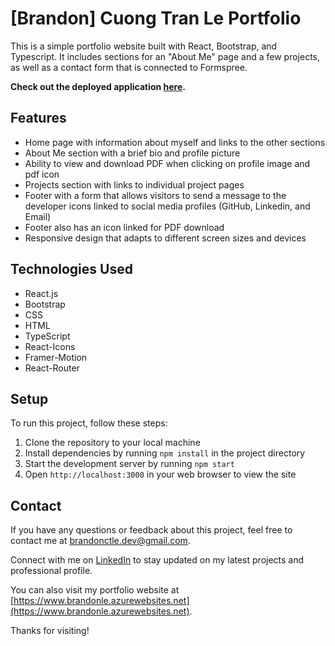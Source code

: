 # [Brandon] Cuong Tran Le Portfolio

This is a simple portfolio website built with React, Bootstrap, and Typescript. It includes sections for an "About Me" page and a few projects, as well as a contact form that is connected to Formspree.

**Check out the deployed application [here](https://brandonle.azurewebsites.net/).**

## Features

- Home page with information about myself and links to the other sections
- About Me section with a brief bio and profile picture
- Ability to view and download PDF when clicking on profile image and pdf icon
- Projects section with links to individual project pages
- Footer with a form that allows visitors to send a message to the developer icons linked to social media profiles (GitHub, Linkedin, and Email)
- Footer also has an icon linked for PDF download
- Responsive design that adapts to different screen sizes and devices

## Technologies Used

- React.js
- Bootstrap
- CSS
- HTML
- TypeScript
- React-Icons
- Framer-Motion
- React-Router

## Setup

To run this project, follow these steps:

1. Clone the repository to your local machine
2. Install dependencies by running `npm install` in the project directory
3. Start the development server by running `npm start`
4. Open `http://localhost:3000` in your web browser to view the site

## Contact

If you have any questions or feedback about this project, feel free to contact me at [brandonctle.dev@gmail.com](mailto:brandonctle.dev@gmail.com).

Connect with me on [LinkedIn](https://www.linkedin.com/in/brandonctle/) to stay updated on my latest projects and professional profile.

You can also visit my portfolio website at [https://www.brandonle.azurewebsites.net](https://www.brandonle.azurewebsites.net).

Thanks for visiting!
